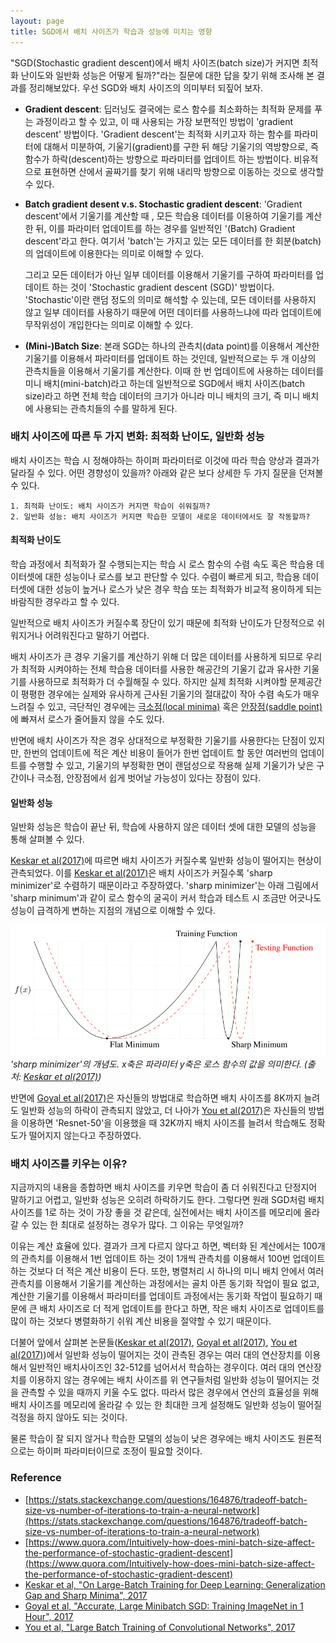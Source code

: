 ```yaml
---
layout: page
title: SGD에서 배치 사이즈가 학습과 성능에 미치는 영향
---
```



 "SGD(Stochastic gradient descent)에서 배치 사이즈(batch size)가 커지면 최적화 난이도와 일반화 성능은 어떻게 될까?"라는 질문에 대한 답을 찾기 위해 조사해 본 결과를 정리해보았다. 우선 SGD와 배치 사이즈의 의미부터 되짚어 보자.

* **Gradient descent**: 딥러닝도 결국에는 로스 함수를 최소화하는 최적화 문제를 푸는 과정이라고 할 수 있고, 이 때 사용되는 가장 보편적인 방법이 'gradient descent' 방법이다. 'Gradient descent'는 최적화 시키고자 하는 함수를 파라미터에 대해서 미분하여, 기울기(gradient)를 구한 뒤 해당 기울기의 역방향으로, 즉 함수가 하락(descent)하는 방향으로 파라미터를 업데이트 하는 방법이다. 비유적으로 표현하면 산에서 골짜기를 찾기 위해 내리막 방향으로 이동하는 것으로 생각할 수 있다.

* **Batch gradient desent v.s. Stochastic gradient descent**:  'Gradient descent'에서 기울기를 계산할 때 , 모든 학습용 데이터를 이용하여 기울기를 계산한 뒤, 이를 파라미터 업데이트를 하는 경우를 일반적인 '(Batch) Gradient descent'라고 한다. 여기서 'batch'는 가지고 있는 모든 데이터를 한 회분(batch)의 업데이트에 이용한다는 의미로 이해할 수 있다. 

    그리고 모든 데이터가 아닌 일부 데이터를 이용해서 기울기를 구하여 파라미터를 업데이트 하는 것이 'Stochastic gradient descent (SGD)' 방법이다. 'Stochastic'이란 랜덤 정도의 의미로 해석할 수 있는데, 모든 데이터를 사용하지 않고 일부 데이터를 사용하기 때문에 어떤 데이터를 사용하느냐에 따라 업데이트에 무작위성이 개입한다는 의미로 이해할 수 있다.

* **(Mini-)Batch Size**:  본래 SGD는 하나의 관측치(data point)를 이용해서 계산한 기울기를 이용해서 파라미터를 업데이트 하는 것인데, 일반적으로는 두 개 이상의 관측치들을 이용해서 기울기를 계산한다. 이때 한 번 업데이트에 사용하는 데이터를 미니 배치(mini-batch)라고 하는데 일반적으로 SGD에서 배치 사이즈(batch size)라고 하면 전체 학습 데이터의 크기가 아니라 미니 배치의 크기, 즉 미니 배치에 사용되는 관측치들의 수를 말하게 된다.


### 배치 사이즈에 따른 두 가지 변화: 최적화 난이도, 일반화 성능

배치 사이즈는 학습 시 정해야하는 하이퍼 파라미터로 이것에 따라 학습 양상과 결과가 달라질 수 있다. 어떤 경향성이 있을까? 아래와 같은 보다 상세한 두 가지 질문을 던져볼 수 있다.

	1. 최적화 난이도: 배치 사이즈가 커지면 학습이 쉬워질까?
	2. 일반화 성능: 배치 사이즈가 커지면 학습한 모델이 새로운 데이터에서도 잘 작동할까?



#### 최적화 난이도

학습 과정에서 최적화가 잘 수행되는지는 학습 시 로스 함수의 수렴 속도 혹은 학습용 데이터셋에 대한 성능이나 로스를 보고 판단할 수 있다. 수렴이 빠르게 되고, 학습용 데이터셋에 대한 성능이 높거나 로스가 낮은 경우 학습 또는 최적화가 비교적 용이하게 되는 바람직한 경우라고 할 수 있다. 

 일반적으로 배치 사이즈가 커질수록 장단이 있기 때문에 최적화 난이도가 단정적으로 쉬워지거나 어려워진다고 말하기 어렵다.
 
 배치 사이즈가 큰 경우 기울기를 계산하기 위해 더 많은 데이터를 사용하게 되므로 우리가 최적화 시켜야하는 전체 학습용 데이터를 사용한 해공간의 기울기 값과 유사한 기울기를 사용하므로 최적화가 더 수월해질 수 있다. 하지만 실제 최적화 시켜야할 문제공간이 평평한 경우에는 실제와 유사하게 근사된 기울기의 절대값이 작아 수렴 속도가 매우 느려질 수 있고, 극단적인 경우에는 [극소점(local minima)](https://ko.wikipedia.org/wiki/%EA%B7%B9%EA%B0%92) 혹은 [안장점(saddle point)](https://ko.wikipedia.org/wiki/%EC%95%88%EC%9E%A5%EC%A0%90)에 빠져서 로스가 줄어들지 않을 수도 있다.

 반면에 배치 사이즈가 작은 경우 상대적으로 부정확한 기울기를 사용한다는 단점이 있지만, 한번의 업데이트에 적은 계산 비용이 들어가 한번 업데이트 할 동안 여러번의 업데이트를 수행할 수 있고, 기울기의 부정확한 면이 랜덤성으로 작용해 실제 기울기가 낮은 구간이나 극소점, 안장점에서 쉽게 벗어날 가능성이 있다는 장점이 있다.


#### 일반화 성능

일반화 성능은 학습이 끝난 뒤, 학습에 사용하지 않은 데이터 셋에 대한 모델의 성능을 통해 살펴볼 수 있다. 

 [Keskar et al(2017)](https://www.openreview.net/pdf?id=H1oyRlYgg)에 따르면 배치 사이즈가 커질수록 일반화 성능이 떨어지는 현상이 관측되었다. 이를 [Keskar et al(2017)](https://www.openreview.net/pdf?id=H1oyRlYgg)은 배치 사이즈가 커질수록 'sharp minimizer'로 수렴하기 때문이라고 주장하였다. 'sharp minimizer'는 아래 그림에서 'sharp minimum'과 같이 로스 함수의 굴곡이 커서 학습과 테스트 시 조금만 어긋나도 성능이 급격하게 변하는 지점의 개념으로 이해할 수 있다.
 
 ![sharp_minimzer](https://github.com/hongdoki/hongdoki.github.io/blob/master/assets/sharpminimizer.PNG?raw=true)
 *'sharp minimizer'의 개념도. x축은 파라미터 y축은 로스 함수의 값을 의미한다. (출처: [Keskar et al(2017)](https://www.openreview.net/pdf?id=H1oyRlYgg))*
 

반면에 [Goyal et al(2017)](https://arxiv.org/pdf/1706.02677.pdf)은 자신들의 방법대로 학습하면 배치 사이즈를 8K까지 늘려도 일반화 성능의 하락이 관측되지 않았고, 더 나아가 [You et al(2017)](https://arxiv.org/pdf/1708.03888.pdf)은 자신들의 방법을 이용하면 'Resnet-50'을 이용했을 때 32K까지 배치 사이즈를 늘려서 학습해도 정확도가 떨어지지 않는다고 주장하였다.


### 배치 사이즈를 키우는 이유?

 지금까지의 내용을 종합하면 배치 사이즈를 키우면 학습이 좀 더 쉬워진다고 단정지어 말하기고 어렵고, 일반화 성능은 오히려 하락하기도 한다. 그렇다면 원래 SGD처럼 배치 사이즈를 1로 하는 것이 가장 좋을 것 같은데, 실전에서는 배치 사이즈를 메모리에 올라갈 수 있는 한 최대로 설정하는 경우가 많다. 그 이유는 무엇일까?

 이유는 계산 효율에 있다. 결과가 크게 다르지 않다고 하면, 벡터화 된 계산에서는 100개의 관측치를 이용해서 1번 업데이트 하는 것이 1개씩 관측치를 이용해서 100번 업데이트하는 것보다 더 적은 계산 비용이 든다. 또한, 병렬처리 시 하나의 미니 배치 안에서 여러 관측치를 이용해서 기울기를 계산하는 과정에서는 골치 아픈 동기화 작업이 필요 없고, 계산한 기울기를 이용해서 파라미터를 업데이트 과정에서는 동기화 작업이 필요하기 때문에 큰 배치 사이즈로 더 적게 업데이트를 한다고 하면, 작은 배치 사이즈로 업데이트를 많이 하는 것보다 병렬화하기 쉬워 계산 비용을 절약할 수 있기 때문이다. 

 더불어 앞에서 살펴본 논문들([Keskar et al(2017)](https://www.openreview.net/pdf?id=H1oyRlYgg), [Goyal et al(2017)](https://arxiv.org/pdf/1706.02677.pdf), [You et al(2017)](https://arxiv.org/pdf/1708.03888.pdf))에서 일반화 성능이 떨어지는 것이 관측된 경우는 여러 대의 연산장치를 이용해서 일반적인 배치사이즈인 32-512를 넘어서서 학습하는 경우이다. 여러 대의 연산장치를 이용하지 않는 경우에는 배치 사이즈를 위 연구들처럼 일반화 성능이 떨어지는 것을 관측할 수 있을 때까지 키울 수도 없다. 따라서 많은 경우에서 연산의 효율성을 위해 배치 사이즈를 메모리에 올라갈 수 있는 한 최대한 크게 설정해도 일반화 성능이 떨어질 걱정을 하지 않아도 되는 것이다.

 물론 학습이 잘 되지 않거나 학습한 모델의 성능이 낮은 경우에는 배치 사이즈도 원론적으로는 하이퍼 파라미터이므로 조정이 필요할 것이다.

 
### Reference

* [https://stats.stackexchange.com/questions/164876/tradeoff-batch-size-vs-number-of-iterations-to-train-a-neural-network](https://stats.stackexchange.com/questions/164876/tradeoff-batch-size-vs-number-of-iterations-to-train-a-neural-network)
* [https://www.quora.com/Intuitively-how-does-mini-batch-size-affect-the-performance-of-stochastic-gradient-descent](https://www.quora.com/Intuitively-how-does-mini-batch-size-affect-the-performance-of-stochastic-gradient-descent)
* [Keskar et al, "On Large-Batch Training for Deep Learning: Generalization Gap and Sharp Minima", 2017](https://arxiv.org/abs/1609.04836)
* [Goyal et al, "Accurate, Large Minibatch SGD: Training ImageNet in 1 Hour", 2017](https://arxiv.org/pdf/1706.02677.pdf)
* [You et al, "Large Batch Training of Convolutional Networks", 2017](https://arxiv.org/pdf/1708.03888.pdf)



 
 